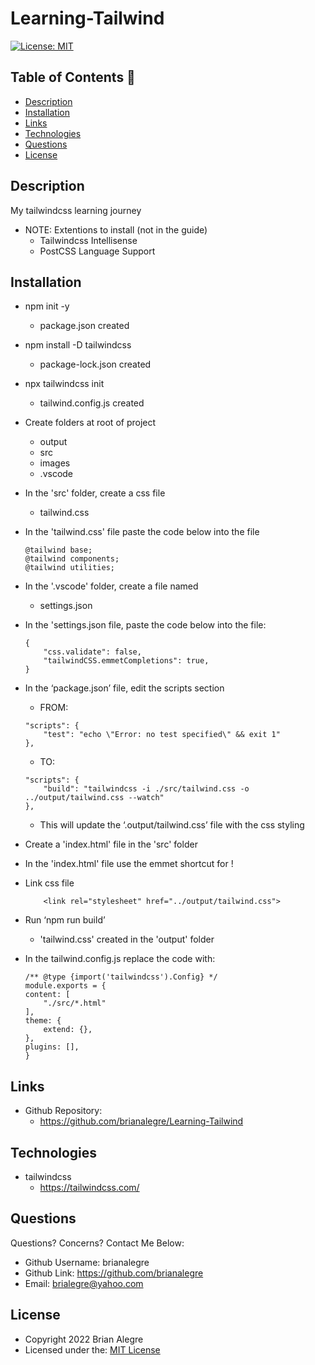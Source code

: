 # Learning-Tailwind

[![License: MIT](https://img.shields.io/badge/License-MIT-yellow.svg)](https://opensource.org/licenses/MIT)

## Table of Contents 📑
- [Description](#description)
- [Installation](#installation)
- [Links](#links)
- [Technologies](#technologies)
- [Questions](#questions)
- [License](#license)

## Description
My tailwindcss learning journey

- NOTE: Extentions to install (not in the guide)
    - Tailwindcss Intellisense
    - PostCSS Language Support


## Installation
- npm init -y
    - package.json created
- npm install -D tailwindcss
    - package-lock.json created
- npx tailwindcss init
    - tailwind.config.js created
- Create folders at root of project
    - output
    - src
    - images
    - .vscode
- In the 'src' folder, create a css file
    - tailwind.css

- In the 'tailwind.css' file paste the code below into the file
    ```
    @tailwind base;
    @tailwind components;
    @tailwind utilities;
    ```

- In the '.vscode' folder, create a file named
    - settings.json

- In the 'settings.json file, paste the code below into the file:
    ```
    {
        "css.validate": false,
        "tailwindCSS.emmetCompletions": true,
    }
    ```

 - In the ‘package.json’ file, edit the scripts section 
    - FROM: 
    ``` 
    "scripts": {
        "test": "echo \"Error: no test specified\" && exit 1"
    },
    ```
    - TO:
    ```
    "scripts": {
        "build": "tailwindcss -i ./src/tailwind.css -o ../output/tailwind.css --watch"
    },
    ```
    - This will update the ‘.output/tailwind.css’ file with the css styling


- Create a 'index.html' file in the 'src' folder
- In the 'index.html' file use the emmet shortcut for !
- Link css file
    ```
        <link rel="stylesheet" href="../output/tailwind.css">
    ```

- Run ‘npm run build’
    - 'tailwind.css' created in the 'output' folder

- In the tailwind.config.js replace the code with:
    ```
    /** @type {import('tailwindcss').Config} */
    module.exports = {
    content: [
        "./src/*.html"
    ],
    theme: {
        extend: {},
    },
    plugins: [],
    }
    ```

## Links
-   Github Repository:
    - https://github.com/brianalegre/Learning-Tailwind

## Technologies
- tailwindcss
    - https://tailwindcss.com/

## Questions
Questions? Concerns?  Contact Me Below:
- Github Username: brianalegre
- Github Link: https://github.com/brianalegre 
- Email: brialegre@yahoo.com

## License
- Copyright 2022 Brian Alegre
- Licensed under the: [MIT License](https://opensource.org/licenses/MIT) 
